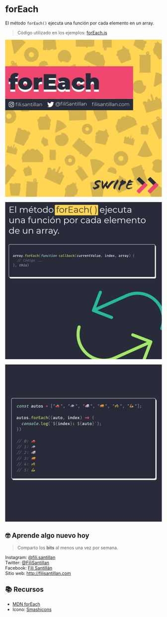 # forEach

El método `forEach()` ejecuta una función por cada elemento en un array.

> Código utilizado en los ejemplos: [forEach.js](/BitSnack/forEach/forEach.js)

![for...in-01](./forEach-01.png)

![for...in-02](./forEach-02.png)

![for...in-03](./forEach-03.png)

## 🤓 Aprende algo nuevo hoy

> Comparto los **bits** al menos una vez por semana.

Instagram: [@fili.santillan](https://www.instagram.com/fili.santillan/)  
Twitter: [@FiliSantillan](https://twitter.com/FiliSantillan)  
Facebook: [Fili Santillán](https://www.facebook.com/FiliSantillan96/)  
Sitio web: http://filisantillan.com  

## 📚 Recursos

- [MDN forEach](https://developer.mozilla.org/en-US/docs/Web/JavaScript/Reference/Global_Objects/Array/forEach)
- Icono: [Smashicons](https://www.flaticon.es/autores/smashicons) 
